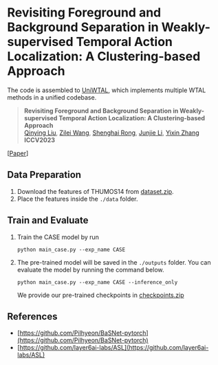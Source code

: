 # Revisiting Foreground and Background Separation in Weakly-supervised Temporal Action Localization: A Clustering-based Approach

The code is assembled to [UniWTAL](https://github.com/Qinying-Liu/UniWTAL), which implements multiple WTAL methods in a unified codebase.

> **Revisiting Foreground and Background Separation in Weakly-supervised Temporal Action Localization: A Clustering-based Approach** <br>
> [Qinying Liu](https://scholar.google.com/citations?user=m8Wioy0AAAAJ), [Zilei Wang](https://scholar.google.com/citations?user=tMO7jm4AAAAJ), [Shenghai Rong](https://scholar.google.com/citations?user=A0_yGSoAAAAJ), [Junjie Li](https://scholar.google.com/citations?user=3fXVH5oAAAAJ), [Yixin Zhang](https://scholar.google.com/citations?user=F24AuKYAAAAJ)<br>
> **ICCV2023** <br>

[[Paper](https://arxiv.org/pdf/2312.14138.pdf)]


## Data Preparation
1. Download the features of THUMOS14 from [dataset.zip](https://rec.ustc.edu.cn/share/e1472d30-5f38-11ee-a8ae-cff932c459ec). 
2. Place the features inside the `./data` folder.

## Train and Evaluate
1. Train the CASE model by run 
   ```
   python main_case.py --exp_name CASE
   ```
2. The pre-trained model will be saved in the `./outputs` folder. You can evaluate the model by running the command below.
   ```
   python main_case.py --exp_name CASE --inference_only
   ```
   We provide our pre-trained checkpoints in [checkpoints.zip](https://rec.ustc.edu.cn/share/ba014cd0-5f3a-11ee-9e84-ebc071ec19ed)


 ## References

* [https://github.com/Pilhyeon/BaSNet-pytorch](https://github.com/Pilhyeon/BaSNet-pytorch)
* [https://github.com/layer6ai-labs/ASL](https://github.com/layer6ai-labs/ASL)
